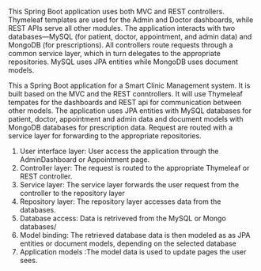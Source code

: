This Spring Boot application uses both MVC and REST controllers. Thymeleaf templates are used for the Admin and Doctor dashboards, while REST APIs serve all other modules. The application interacts with two databases—MySQL (for patient, doctor, appointment, and admin data) and MongoDB (for prescriptions). All controllers route requests through a common service layer, which in turn delegates to the appropriate repositories. MySQL uses JPA entities while MongoDB uses document models.

This a Spring Boot application for a Smart Clinic Management system. It is built based on the MVC and the REST conntrollers. It will use Thymeleaf tempates for the dashboards and REST api for communication between other models. The application uses JPA entities with MySQL databases for patient, doctor, appointment and admin data and document models with MongoDB databases for prescription data. Request are routed with a service layer for forwarding to the appropriate repositories.

1. User interface layer: User access the application through the AdminDashboard or Appointment page.
2. Controller layer: The request is routed to the appropriate Thymeleaf or REST controller.
3. Service layer: The service layer forwards the user request from the controller to the repository layer
4. Repository layer: The repository layer accesses data from the databases.
5. Database access: Data is retriveved from the MySQL or Mongo databases/
6. Model binding: The retrieved database data is then modeled as as JPA entities or document models, depending on the selected database
7. Application models :The model data is used to update pages the user sees.

